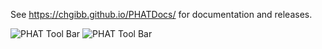 See https://chgibb.github.io/PHATDocs/ for documentation and releases.

![PHAT Tool Bar](https://chgibb.github.io//PHATDocs/docs/releases/0.1.0-beta.1/PHATtoolbar.png)
![PHAT Tool Bar](https://chgibb.github.io//PHATDocs/docs/releases/0.1.0-beta.1/covHPV16.png)
